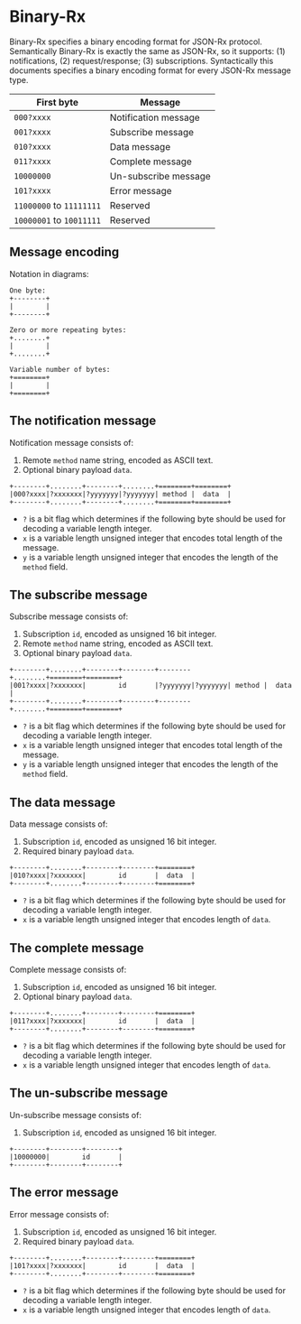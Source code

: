 # Binary-Rx

Binary-Rx specifies a binary encoding format for JSON-Rx protocol. Semantically
Binary-Rx is exactly the same as JSON-Rx, so it supports: (1) notifications,
(2) request/response; (3) subscriptions. Syntactically this documents specifies
a binary encoding format for every JSON-Rx message type.

| First byte | Message |
|-|-|
| `000?xxxx` | Notification message |
| `001?xxxx` | Subscribe message |
| `010?xxxx` | Data message |
| `011?xxxx` | Complete message |
| `10000000` | Un-subscribe message |
| `101?xxxx` | Error message |
| `11000000` to `11111111` | Reserved |
| `10000001` to `10011111` | Reserved |



## Message encoding

Notation in diagrams:

```
One byte:
+--------+
|        |
+--------+

Zero or more repeating bytes:
+........+
|        |
+........+

Variable number of bytes:
+========+
|        |
+========+
```


## The notification message

Notification message consists of:

1. Remote `method` name string, encoded as ASCII text.
2. Optional binary payload `data`.

```
+--------+........+--------+........+========+========+
|000?xxxx|?xxxxxxx|?yyyyyyy|?yyyyyyy| method |  data  |
+--------+........+--------+........+========+========+
```

- `?` is a bit flag which determines if the following byte should be used for
  decoding a variable length integer.
- `x` is a variable length unsigned integer that encodes total length of the
  message.
- `y` is a variable length unsigned integer that encodes the length of the
  `method` field.


## The subscribe message

Subscribe message consists of:

1. Subscription `id`, encoded as unsigned 16 bit integer.
2. Remote `method` name string, encoded as ASCII text.
3. Optional binary payload `data`.

```
+--------+........+--------+--------+--------+........+========+========+
|001?xxxx|?xxxxxxx|        id       |?yyyyyyy|?yyyyyyy| method |  data  |
+--------+........+--------+--------+--------+........+========+========+
```

- `?` is a bit flag which determines if the following byte should be used for
  decoding a variable length integer.
- `x` is a variable length unsigned integer that encodes total length of the
  message.
- `y` is a variable length unsigned integer that encodes the length of the
  `method` field.


## The data message

Data message consists of:

1. Subscription `id`, encoded as unsigned 16 bit integer.
2. Required binary payload `data`.

```
+--------+........+--------+--------+========+
|010?xxxx|?xxxxxxx|        id       |  data  |
+--------+........+--------+--------+========+
```

- `?` is a bit flag which determines if the following byte should be used for
  decoding a variable length integer.
- `x` is a variable length unsigned integer that encodes length of `data`.


## The complete message

Complete message consists of:

1. Subscription `id`, encoded as unsigned 16 bit integer.
2. Optional binary payload `data`.

```
+--------+........+--------+--------+========+
|011?xxxx|?xxxxxxx|        id       |  data  |
+--------+........+--------+--------+========+
```

- `?` is a bit flag which determines if the following byte should be used for
  decoding a variable length integer.
- `x` is a variable length unsigned integer that encodes length of `data`.


## The un-subscribe message

Un-subscribe message consists of:

1. Subscription `id`, encoded as unsigned 16 bit integer.

```
+--------+--------+--------+
|10000000|        id       |
+--------+--------+--------+
```


## The error message

Error message consists of:

1. Subscription `id`, encoded as unsigned 16 bit integer.
2. Required binary payload `data`.

```
+--------+........+--------+--------+========+
|101?xxxx|?xxxxxxx|        id       |  data  |
+--------+........+--------+--------+========+
```

- `?` is a bit flag which determines if the following byte should be used for
  decoding a variable length integer.
- `x` is a variable length unsigned integer that encodes length of `data`.
